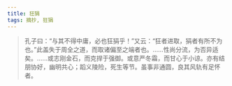 ```yaml
---
title: 狂狷
tags: 摘抄, 狂狷
---
```


> 孔子曰：“与其不得中庸，必也狂狷乎！”又云：“狂者进取，狷者有所不为也。”此盖失于周全之道，而取诸偏至之端者也。……性尚分流，为否异适矣。……或志刚金石，而克捍于强御。或意严冬霜，而甘心于小谅。亦有结朋协好，幽明共心；蹈义陵险，死生等节。虽事非通圆，良其风轨有足怀者。